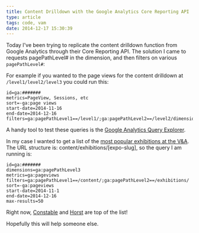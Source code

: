 ```yaml
---
title: Content Drilldown with the Google Analytics Core Reporting API
type: article
tags: code, vam
date: 2014-12-17 15:30:39
---
```

Today I've been trying to replicate the content drilldown function from Google Analytics through their Core Reporting API. The solution I came to requests pagePathLevel# in the dimension, and then filters on various `pagePathLevel#`:

For example if you wanted to the page views for the content drilldown at `/level1/level2/level3` you could run this:

```
id=ga:#######
metrics=PageView, Sessions, etc
sort=-ga:page views
start-date=2014-11-16
end-date=2014-12-16
filters=ga:pagePathLevel1==/level1/;ga:pagePathLevel2==/level2/dimensions=ga:pagePathLevel3
```

A handy tool to test these queries is the <a href="https://ga-dev-tools.appspot.com/explorer/" target="_blank">Google Analytics Query Explorer</a>.

In my case I wanted to get a list of the <a href="http://www.vam.ac.uk/page/e/exhibitions/" target="_blank">most popular exhibitions at the V&amp;A</a>. The URL structure is: content/exhibitions/[expo-slug], so the query I am running is:

```
id=ga:#######
dimensions=ga:pagePathLevel3
metrics=ga:pageviews
filters=ga:pagePathLevel1==/content/;ga:pagePathLevel2==/exhibitions/
sort=-ga:pageviews
start-date=2014-11-1
end-date=2014-12-16
max-results=50
```

Right now, <a href="http://www.vam.ac.uk/content/exhibitions/exhibition-constable-the-making-of-a-master" target="_blank">Constable</a> and <a href="http://www.vam.ac.uk/content/exhibitions/exhibition-horst-photographer-of-style" target="_blank">Horst</a> are top of the list!

Hopefully this will help someone else.</p>
